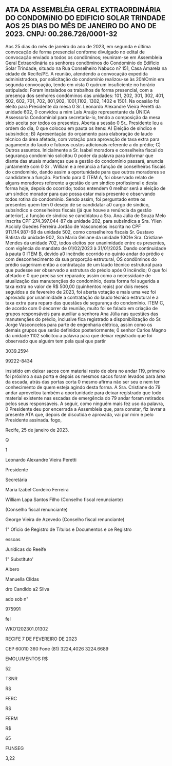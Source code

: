 <!-- image -->

<!-- image -->

## ATA DA ASSEMBLÉIA GERAL EXTRAORDINÁRIA DO CONDOMíNIO DO EDIFICIO SOLAR TRINDADE AOS 25 DIAS DO MÊS DE JANEIRO DO ANO DE 2023. CNPJ: 00.286.726/0001-32

Aos 25 dias do mês de janeiro do ano de 2023, em segunda e última convocação de forma presencial conforme divulgado no edital de convocação enviado a todos os condôminos; reuniram-se em Assembleia Geral Extraordinária os senhores condôminos do Condomínio do Edifício Solar Trindade, situado na Rua Conselheiro Nabuco n? 151, Casa Amarela na cidade de Recife/PE. A reunião, atendendo a convocação expedida administradora, por   solicitação do condomínio realizou-se às 20hlOmin em segunda convocação, tendo em vista 0 quórum insuficiente no horário estipulado: Foram instalados os trabalhos de forma presencial, com a presença dos senhores condôminos das unidades: 101, 202, 301, 302, 401, 502, 602, 701, 702, 801,902, 1001,1102, 1302, 1402 e 1501. Na ocasião foi eleito para Presidente da mesa 0 Sr. Leonardo Alexandre Vieira Peretti da unidade 602, 0 convidou a mim Laís Araújo representante da ÚNICA Assessoria Condominial para secretaria-lo, tendo a composição da mesa sido aceita por todos os presentes. Aberta a sessão 0 Sr\_ Presidente leu a ordem do dia, 0 que colocou em pauta os itens: A) Eleição de síndico e subsíndico; B) Apresentação do orçamento para elaboração de laudo técnico da área afetada, com votação para aprovação de taxa extra para pagamento do laudo e futuros custos adicionais referente a do prédio; C) Outros assuntos. Inicialmente a Sr. Isabel moradora e conselheira fiscal do segurança condomínio solicitou 0 poder da palavra para informar que diante das atuais mudanças que a gestão do condomínio passará, anuncia juntamente com 0 Sr . William e a renúncia a função de conselheiros fiscais do condomínio, dando assim a oportunidade para que outros moradores se candidatem a função. Partindo para 0 ITEM A, foi observado relato de alguns moradores referente a gestão de um síndico profissional e desta forma hoje, depois do ocorrido; todos entendem 0 melhor será a eleição de um síndico morador para que possa estar mais presente e observando todos rotina do condomínio. Sendo assim, foi perguntado entre os presentes quem tem 0 desejo de se candidatar a0 cargo de síndico, subsíndico e conselheiros fiscais (já que houve a renúncia da gestão anterior), a função de síndica se candidatou a Sra. Ana Júlia de Souza Melo inscrita CPF 274.397.044-87 da unidade 202, para subsíndica a Sra. Yllen Accioly Guedes Ferreira Jordão de Vasconcelos inscrita no CPF 911.114.987-68 da unidade 502, como conselheiros fiscais Sr. Gustavo Batista da unidade 902, Sra Maria Geliane da unidade 10O1e Sra. Cristiane Mendes da unidade 702, todos eleitos por unanimidade entre os presentes, com vigência do mandato de 01/02/2023 à 31/01/2025. Dando continuidade à pauta 0 ITEM B, devido a0 incêndio ocorrido no quinto andar do prédio e com desconhecimento da sua proporção estrutural, OS condôminos do prédio sugeriram então a contratação de um laudo técnico estrutural para que pudesse ser observado a estrutura do prédio após 0 incêndio; 0 que foi afetado e 0 que precisa ser reparado; assim como a necessidade de atualização das manutençães do condomínio, desta forma foi sugerida a taxa extra no valor de R$ 500,00 (quinhentos reais) por dois meses seguidos a de fevereiro de 2023, foi aberta votação e mais uma vez foi aprovado por unanimidade a contratação do laudo técnico estrutural e a taxa extra para reparo das questães de segurança do condomínio. ITEM C, de acordo com 0 decorrer da reunião, muito foi se falado em criação de grupos responsáveis para auxiliar a senhora Ana Júlia nas questães das manutençães do prédio, inclusive fica registrado a disponibilização do Sr. Jorge Vasconcelos para parte de engenharia elétrica, assim como os demais grupos que serão definidos posteriormente; 0 senhor Carlos Magno da unidade 1102 solicitou a palavra para que deixar registrado que foi observado que alguém tem pela qual que partir

<!-- image -->

3039.2594

99222-8434

<!-- image -->

<!-- image -->

<!-- image -->

insistido em deixar sacos com material resto de obra no andar 119, primeiro foi próximo a sua porta e depois os mesmos sacos foram levados para área da escada, atrás das portas corta 0 mesmo afirma não ser seu e nem ter conhecimento de quem esteja agindo desta forma. A Sra. Cristiane do 79 andar aproveitou também a oportunidade para deixar registrado que todo material existente nas escadas de emergência do 79 andar foram retirados pelos seus responsáveis. A seguir, como ninguém mais fez uso da palavra, 0 Presidente deu por encerrada a Assembleia que, para constar, fiz lavrar a presente ATA que, depois de discutida e aprovada, vai por mim e pelo Presidente assinada. fogo,

Recife, 25 de janeiro de 2023.

<!-- image -->

<!-- image -->

Q

1

Leonardo Alexandre Vieira Peretti

Presidente

Secretária

Maria Izabel Cordeiro Ferreira

William Lapa Santos Filho (Conselho fiscal renunciante)

(Conselho fiscal renunciante)

<!-- image -->

<!-- image -->

<!-- image -->

George Vieira de Azevedo (Conselho fiscal renunciante)

<!-- image -->

1" Ofício de Registro de Títulos e Documentos e ce Registro

essoas

Jurídicas do Reeife

1" Substltuto'

Albero

Manuella Clldas

dro Candldo a2 Sllva

ado sob n"

975991

fel

WKO1202301.01302

RECIFE 7 DE FEVEREIRO DE 2023

CEP 60010 360 Fone (81) 3224,4026 3224.6689

EMOLUMENTOS R$

52

TSNR

RS

FERC

RS

FERM

R$

65

FUNSEG

3,22